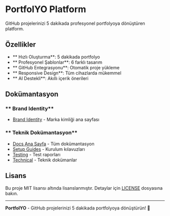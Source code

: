 # PortfolYO Platform

GitHub projelerinizi 5 dakikada profesyonel portfolyoya dönüştüren platform.

## Özellikler

- ** Hızlı Oluşturma**: 5 dakikada portfolyo
- ** Profesyonel Şablonlar**: 6 farklı tasarım
- ** GitHub Entegrasyonu**: Otomatik proje yükleme
- ** Responsive Design**: Tüm cihazlarda mükemmel
- ** AI Destekli**: Akıllı içerik önerileri

## Dokümantasyon

### ** Brand Identity**
- [Brand Identity](./docs/brand-identity/README.md) - Marka kimliği ana sayfası

### ** Teknik Dokümantasyon**
- [Docs Ana Sayfa](./docs/README.md) - Tüm dokümantasyon
- [Setup Guides](./docs/setup/) - Kurulum kılavuzları
- [Testing](./docs/testing/) - Test raporları
- [Technical](./docs/technical/) - Teknik dokümanlar


##  Lisans

Bu proje MIT lisansı altında lisanslanmıştır. Detaylar için [LICENSE](LICENSE) dosyasına bakın.

---

**PortfolYO** - GitHub projelerinizi 5 dakikada portfolyoya dönüştürün! 🚀
